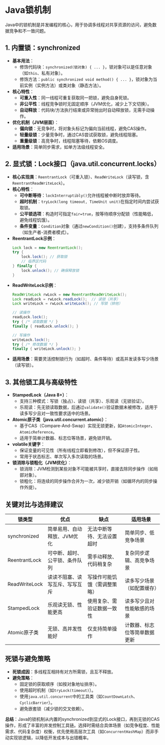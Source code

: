 # Java锁机制

Java中的锁机制是并发编程的核心，用于协调多线程对共享资源的访问，避免数据竞争和不一致问题。

## 1. 内置锁：synchronized
- **基本用法**：
    - 修饰代码块：`synchronized(锁对象) { ... }`，锁对象可以是任意对象（如`this`、私有对象）。
    - 修饰方法：`public synchronized void method() { ... }`，锁对象为当前实例（实例方法）或类对象（静态方法）。
- **核心特性**：
    - **可重入性**：同一线程可重复获取同一把锁，避免自身死锁。
    - **非公平性**：线程竞争锁时无固定顺序（JVM优化，减少上下文切换）。
    - **自动释放**：代码块/方法执行结束或异常抛出时自动释放锁，无需手动操作。
- **优化机制（JVM层面）**：
    - **偏向锁**：无竞争时，将对象头标记为偏向当前线程，避免CAS操作。
    - **轻量级锁**：少量竞争时，通过CAS尝试获取锁，避免线程阻塞。
    - **重量级锁**：高竞争时，线程阻塞等待，依赖OS调度。
- **适用场景**：简单同步需求，如单方法级线程安全。

## 2. 显式锁：Lock接口（java.util.concurrent.locks）
- **核心实现类**：`ReentrantLock`（可重入锁）、`ReadWriteLock`（读写锁，含`ReentrantReadWriteLock`）。
- **核心特性**：
    - **可中断等待**：`lockInterruptibly()`允许线程被中断时放弃等待。
    - **超时机制**：`tryLock(long timeout, TimeUnit unit)`在指定时间内尝试获取锁。
    - **公平锁选项**：构造时可指定`fair=true`，按等待顺序分配锁（性能略低，避免线程饥饿）。
    - **条件变量**：`Condition`对象（通过`newCondition()`创建），支持多条件队列（如生产者-消费者模式）。
- **ReentrantLock示例**：
  ```java
  Lock lock = new ReentrantLock();
  try {
      lock.lock(); // 获取锁
      // 临界区代码
  } finally {
      lock.unlock(); // 确保释放锁
  }
  ```
- **ReadWriteLock示例**：
  ```java
  ReadWriteLock rwLock = new ReentrantReadWriteLock();
  Lock readLock = rwLock.readLock();  // 读锁（共享）
  Lock writeLock = rwLock.writeLock(); // 写锁（排他）
  
  // 读操作
  readLock.lock();
  try { /* 读取数据 */ }
  finally { readLock.unlock(); }
  
  // 写操作
  writeLock.lock();
  try { /* 修改数据 */ }
  finally { writeLock.unlock(); }
  ```
- **适用场景**：需要灵活控制锁行为（如超时、条件等待）或高并发读多写少场景（读写锁）。

## 3. 其他锁工具与高级特性
- **StampedLock（Java 8+）**：
    - 支持三种模式：写锁（独占）、读锁（共享）、乐观读（无锁验证）。
    - 乐观读：先无锁读取数据，后通过`validate()`验证数据未被修改，适用于读多写少且对一致性要求适中的场景。
- **Atomic原子类（java.util.concurrent.atomic）**：
    - 基于CAS（Compare-And-Swap）实现无锁更新，如`AtomicInteger`、`AtomicReference`。
    - 适用于简单计数器、标志位等场景，避免锁开销。
- **volatile关键字**：
    - 保证变量的可见性（所有线程立即看到修改），但不保证原子性。
    - 常用于状态标志、单次写入多次读取的场景。
- **锁消除与锁粗化（JVM优化）**：
    - 锁消除：JVM检测到某些对象不可能被共享时，直接去除同步操作（如局部对象）。
    - 锁粗化：将连续的同步操作合并为一次，减少锁开销（如循环内的同步操作外提）。

## 关键对比与选择建议
| **锁类型**       | 优点              | 缺点             | 适用场景           |
|---------------|-----------------|----------------|----------------|
| synchronized  | 简单易用、自动释放、JVM优化 | 无法中断等待、无法设置超时  | 简单同步、低竞争场景     |
| ReentrantLock | 可中断、超时、公平锁、条件队列 | 需手动释放、代码稍复杂    | 复杂同步逻辑、高竞争场景   |
| ReadWriteLock | 读读不阻塞、读写互斥、写写互斥 | 写操作可能饥饿（需调整策略） | 读多写少场景（如配置缓存）  |
| StampedLock   | 乐观读无锁、性能更高      | 使用复杂、需验证数据一致性  | 读多写少且对性能敏感的场景  |
| Atomic原子类     | 无锁、高并发性能好       | 仅支持简单操作        | 计数器、标志位等简单数据更新 |

## 死锁与避免策略
- **死锁成因**：多线程互相持有对方所需锁，且互不释放。
- **避免策略**：
    - 固定锁的获取顺序（如按对象地址排序）。
    - 使用超时机制（如`tryLock(timeout)`）。
    - 使用`java.util.concurrent`中的工具类（如`CountDownLatch`、`CyclicBarrier`）。
    - 避免嵌套锁（减少锁的交叉依赖）。

**总结**：Java的锁机制从内置的synchronized到显式的Lock接口，再到无锁的CAS操作，形成了丰富的并发控制工具链。选择时需结合具体场景（如竞争程度、性能需求、代码复杂度）权衡，优先使用高层次工具（如`ConcurrentHashMap`）而非手动实现锁逻辑，以降低开发成本与出错概率。